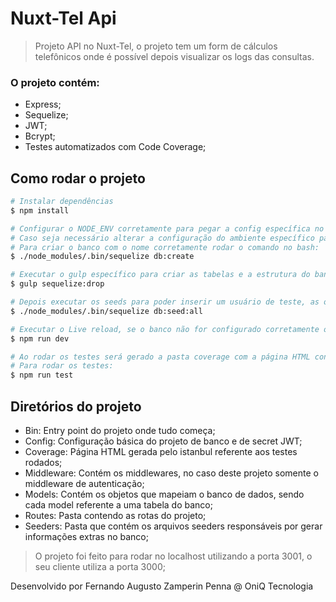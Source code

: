 # Nuxt-Tel Api

> Projeto API no Nuxt-Tel, o projeto tem um form de cálculos telefônicos onde é possível depois visualizar os logs das consultas.

### O projeto contém:
* Express;
* Sequelize;
* JWT;
* Bcrypt;
* Testes automatizados com Code Coverage;

## Como rodar o projeto

``` bash
# Instalar dependências
$ npm install

# Configurar o NODE_ENV corretamente para pegar a config específica no arquivo database.js, sugiro usar NODE_END = localhost
# Caso seja necessário alterar a configuração do ambiente específico para poder apontar para o banco corretamente
# Para criar o banco com o nome corretamente rodar o comando no bash:
$ ./node_modules/.bin/sequelize db:create

# Executar o gulp específico para criar as tabelas e a estrutura do banco (caso não tenha gulp, favor instalar):
$ gulp sequelize:drop

# Depois executar os seeds para poder inserir um usuário de teste, as origens e destinos e os planos
$ ./node_modules/.bin/sequelize db:seed:all

# Executar o Live reload, se o banco não for configurado corretamente o cliente não funcionará pois ele usa SSR
$ npm run dev

# Ao rodar os testes será gerado a pasta coverage com a página HTML contendo o code coverage do projeto.
# Para rodar os testes:
$ npm run test
```


## Diretórios do projeto
* Bin: Entry point do projeto onde tudo começa;
* Config: Configuração básica do projeto de banco e de secret JWT;
* Coverage: Página HTML gerada pelo istanbul referente aos testes rodados;
* Middleware: Contém os middlewares, no caso deste projeto somente o middleware de autenticação;
* Models: Contém os objetos que mapeiam o banco de dados, sendo cada model referente a uma tabela do banco;
* Routes: Pasta contendo as rotas do projeto;
* Seeders: Pasta que contém os arquivos seeders responsáveis por gerar informações extras no banco;

> O projeto foi feito para rodar no localhost utilizando a porta 3001, o seu cliente utiliza a porta 3000;

Desenvolvido por Fernando Augusto Zamperin Penna @ OniQ Tecnologia
